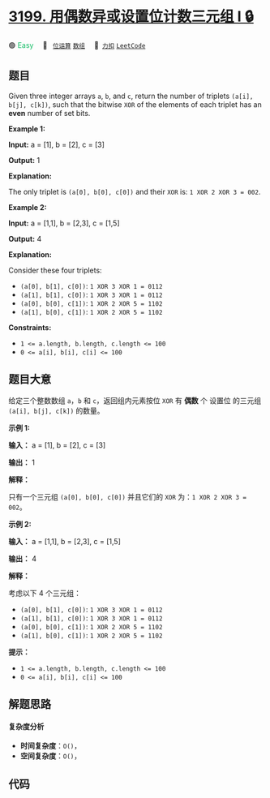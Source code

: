 # [3199. 用偶数异或设置位计数三元组 I 🔒](https://2xiao.github.io/leetcode-js/problem/3199.html)

🟢 <font color=#15bd66>Easy</font>&emsp; 🔖&ensp; [`位运算`](/tag/bit-manipulation.md) [`数组`](/tag/array.md)&emsp; 🔗&ensp;[`力扣`](https://leetcode.cn/problems/count-triplets-with-even-xor-set-bits-i) [`LeetCode`](https://leetcode.com/problems/count-triplets-with-even-xor-set-bits-i)

## 题目

Given three integer arrays `a`, `b`, and `c`, return the number of triplets
`(a[i], b[j], c[k])`, such that the bitwise `XOR` of the elements of each
triplet has an **even** number of set bits.



**Example 1:**

**Input:** a = [1], b = [2], c = [3]

**Output:** 1

**Explanation:**

The only triplet is `(a[0], b[0], c[0])` and their `XOR` is: `1 XOR 2 XOR 3 =
002`.

**Example 2:**

**Input:** a = [1,1], b = [2,3], c = [1,5]

**Output:** 4

**Explanation:**

Consider these four triplets:

  * `(a[0], b[1], c[0])`: `1 XOR 3 XOR 1 = 0112`
  * `(a[1], b[1], c[0])`: `1 XOR 3 XOR 1 = 0112`
  * `(a[0], b[0], c[1])`: `1 XOR 2 XOR 5 = 1102`
  * `(a[1], b[0], c[1])`: `1 XOR 2 XOR 5 = 1102`



**Constraints:**

  * `1 <= a.length, b.length, c.length <= 100`
  * `0 <= a[i], b[i], c[i] <= 100`


## 题目大意

给定三个整数数组 `a`，`b` 和 `c`，返回组内元素按位 `XOR` 有 **偶数**  个 设置位 的三元组 `(a[i], b[j],
c[k])` 的数量。



**示例 1:**

**输入：** a = [1], b = [2], c = [3]

**输出：** 1

**解释：**

只有一个三元组 `(a[0], b[0], c[0])` 并且它们的 `XOR` 为：`1 XOR 2 XOR 3 = 002`。

**示例 2:**

**输入：** a = [1,1], b = [2,3], c = [1,5]

**输出：** 4

**解释：**

考虑以下 4 个三元组：

  * `(a[0], b[1], c[0])`: `1 XOR 3 XOR 1 = 0112`
  * `(a[1], b[1], c[0])`: `1 XOR 3 XOR 1 = 0112`
  * `(a[0], b[0], c[1])`: `1 XOR 2 XOR 5 = 1102`
  * `(a[1], b[0], c[1])`: `1 XOR 2 XOR 5 = 1102`



**提示：**

  * `1 <= a.length, b.length, c.length <= 100`
  * `0 <= a[i], b[i], c[i] <= 100`


## 解题思路

#### 复杂度分析

- **时间复杂度**：`O()`，
- **空间复杂度**：`O()`，

## 代码

```javascript

```